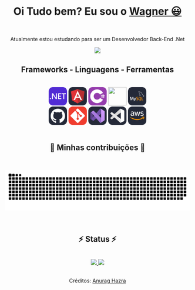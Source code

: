 <div>
  
  <h1 align="center">
    Oi Tudo bem? Eu sou o 
    <a href="https://www.linkedin.com/in/wagner-da-silva-jr//">Wagner 😃️</a>
  </h1>
  
  <br/>
  
  <p align="center">
    Atualmente estou estudando para ser um Desenvolvedor Back-End .Net    
  </p>  
</div>
<div align="center">
  <a href="https://www.linkedin.com/in/wagner-da-silva-jr/" target="_blank"><img src="https://img.shields.io/badge/-LinkedIn-%230077B5?style=for-the-badge&logo=linkedin&logoColor=white" target="_blank"></a> 
</div>


<h2 align="center">
    Frameworks - Linguagens - Ferramentas</a>
</h2>

<br/>

<div align="center" valign="top">
  <img src="https://github.com/tandpfun/skill-icons/blob/main/icons/DotNet.svg" height="50" width="50"/>
  <img src="https://github.com/tandpfun/skill-icons/blob/main/icons/Angular-Dark.svg" height="50" width="50"/>
  <img src="https://github.com/tandpfun/skill-icons/blob/main/icons/CS.svg" height="50" width="50"/> 
  <img src="https://cdn.jsdelivr.net/gh/devicons/devicon/icons/postgresql/postgresql-original.svg" height="50" width="50"/>          
  <img src="https://github.com/tandpfun/skill-icons/blob/main/icons/MySQL-Dark.svg" height="50" width="50"/>
</div>

<div align="center" valign="top">
  <img src="https://github.com/tandpfun/skill-icons/blob/main/icons/Github-Dark.svg" height="50" width="50"/>
  <img src="https://github.com/tandpfun/skill-icons/blob/main/icons/Git.svg" height="50" width="50"/>
  <img src="https://github.com/tandpfun/skill-icons/blob/main/icons/VisualStudio-Dark.svg" height="50" width="50"/>
  <img src="https://github.com/tandpfun/skill-icons/blob/main/icons/VSCode-Dark.svg" height="50" width="50"/>
  <img src="https://github.com/tandpfun/skill-icons/blob/main/icons/AWS-Dark.svg" height="50" width="50"/>
          
</div>

<br/>

 <h2 align="center">
    🐍 Minhas contribuições 🐍
  </h2>
  
  <br>
  
<div align="center">
  
  ![Snake animation](https://github.com/wgnrs/wgnrs/blob/output/github-contribution-grid-snake-dark.svg)
  
</div>

<br/>

<h2 align="center">
  ⚡ Status ⚡
</h2>

<br/>

<div align="center">
  <a href="https://github.com/wgnrs">
    <img height="150em" src="https://github-readme-stats.vercel.app/api?username=wgnrs&count_private=true&include_all_commits=true&show_icons=true&theme=dracula&hide_border=false&show_owner=true"/>
    <img height="150em" src="https://github-readme-stats.vercel.app/api/top-langs/?username=wgnrs&theme=dracula&hide_border=false&&layout=compact"/>
  </a>
</div><br/>

<div align="center">
  <p>Créditos: <a href="https://github.com/anuraghazra/github-readme-stats">Anurag Hazra</a></p>
</div>
